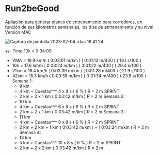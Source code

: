 # Run2beGood

Apliación para generar planes de entrenamiento para corredores, en función de sus kilométros semanales, los días de entrenamiento y su nivel.
Versión MAC

![Captura de pantalla 2023-02-04 a las 18 41 24](https://user-images.githubusercontent.com/117470672/216781735-11b01185-53f1-4c9d-aba1-002bdb88e5a2.png)




+/- Time 
10k = 0:34:00 
- VMA = 19.9 km/h ( 0:03:01 m/km ) ( 0:01:12 m/400 ) ( 18.1 s/100 ) 
- 10k = 17.6 km/h ( 0:03:24 m/km ) ( 0:01:22 m/400 ) ( 20.4 s/100 ) 
- 21km = 16.4 km/h ( 0:03:39 m/km ) ( 0:01:28 m/400 ) ( 21.9 s/100 ) 
- 42km = 15.3 km/h ( 0:03:55 m/km ) ( 0:01:34 m/400 ) ( 23.5 s/100 ) 
Semana 1:
  -   9 km 
  -   4 km + Cuestas^^^ 4 x 8 s ( 6 % ) R = 2 m SPRINT
  -   2 km + 2 x 1 km  ( 0:03:42 m/km ) R = 2 m
Semana 2:
  -   10 km 
  -   4 km + Cuestas^^^ 6 x 8 s ( 6 % ) R = 2 m SPRINT
  -   2 km + 2 x 1 km  ( 0:03:42 m/km ) R = 2 m
Semana 3:
  -   11 km 
  -   4 km + Cuestas^^^ 8 x 8 s ( 6 % ) R = 2 m SPRINT
  -   2 km + 2 km + 1 km  ( 0:03:42 m/km ) + ( 0:03:24 m/km )  R = 2 m
Semana 4:
  -   13 km 
  -   5 km + Cuestas^^^ 10 x 8 s ( 6 % ) R = 2 m SPRINT
  -   2 km + 2 x 2 km  ( 0:03:42 m/km ) R = 2 m
